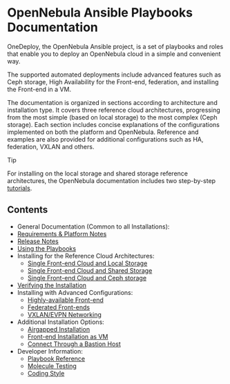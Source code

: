 [//]: # ( vim: set wrap : )

# OpenNebula Ansible Playbooks Documentation

OneDeploy, the OpenNebula Ansible project, is a set of playbooks and roles that enable you to deploy an OpenNebula cloud in a simple and convenient way.

The supported automated deployments include advanced features such as Ceph storage, High Availability for the Front-end, federation, and installing the Front-end in a VM.

The documentation is organized in sections according to architecture and installation type. It covers three reference cloud architectures, progressing from the most simple (based on local storage) to the most complex (Ceph storage). Each section includes concise explanations of the configurations implemented on both the platform and OpenNebula. Reference and examples are also provided for additional configurations such as HA, federation, VXLAN and others.

> [!TIP]
> For installing on the local storage and shared storage reference architectures, the OpenNebula documentation includes two step-by-step [tutorials](https://docs.opennebula.io/stable/installation_and_configuration/automatic_deployment/one_deploy_overview.html).

## Contents

* General Documentation (Common to all Installations):
* [Requirements & Platform Notes](sys_reqs)
* [Release Notes](https://github.com/OpenNebula/one-deploy/releases)
* [Using the Playbooks](sys_use)
* Installing for the Reference Cloud Architectures:
  * [Single Front-end Cloud and Local Storage](arch_single_local)
  * [Single Front-end Cloud and Shared Storage](arch_single_shared)
  * [Single Front-end Cloud and Ceph storage](arch_single_ceph)
* [Verifying the Installation](sys_verify)
* Installing with Advanced Configurations:
  * [Highly-available Front-end](arch_ha)
  * [Federated Front-ends](arch_fed)
  * [VXLAN/EVPN Networking](arch_evpn)
* Additional Installation Options:
  * [Airgapped Installation](sys_airgap)
  * [Front-end Installation as VM](arch_infra)
  * [Connect Through a Bastion Host](arch_bastion)
* Developer Information:
  * [Playbook Reference](sys_reference)
  * [Molecule Testing](test_molecule)
  * [Coding Style](code_style)
